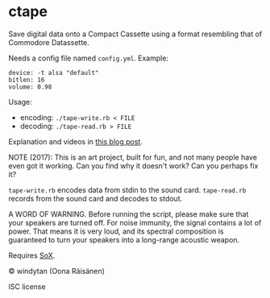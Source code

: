 ctape
=====

Save digital data onto a Compact Cassette using a format
resembling that of Commodore Datassette.

Needs a config file named `config.yml`. Example:

    device: -t alsa "default"
    bitlen: 16
    volume: 0.98

Usage:

* encoding: `./tape-write.rb < FILE`
* decoding: `./tape-read.rb > FILE`

Explanation and videos in [this blog post](http://windytan.blogspot.fi/2012/08/vintage-bits-on-cassettes.html).

NOTE (2017): This is an art project, built for fun, and not many people have even got it
working. Can you find why it doesn't work? Can you perhaps fix it?

`tape-write.rb` encodes data from stdin to the sound card. `tape-read.rb` records from
the sound card and decodes to stdout.

A WORD OF WARNING. Before running the script, please make sure
that your speakers are turned off. For noise immunity, the signal contains
a lot of power. That means it is very loud, and
its spectral composition is guaranteed to turn your speakers into
a long-range acoustic weapon.

Requires [SoX](http://sox.sourceforge.net/).

© windytan (Oona Räisänen)

ISC license
